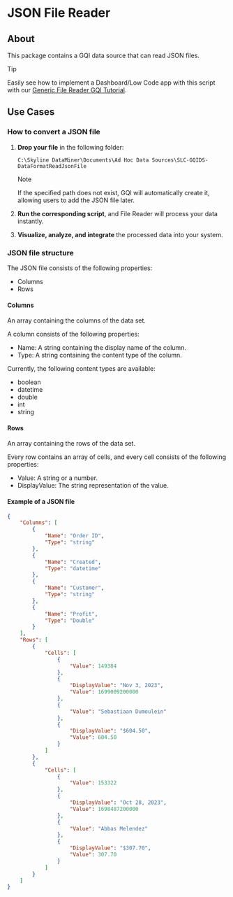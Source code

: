 # JSON File Reader

## About

This package contains a GQI data source that can read JSON files.

> [!TIP]
> Easily see how to implement a Dashboard/Low Code app with this script with our [Generic File Reader GQI Tutorial](https://catalog.dataminer.services/details/f7ecd365-7bf9-406d-978f-eaca9e3aa9c2).

## Use Cases

### How to convert a JSON file

1. **Drop your file** in the following folder:

   `C:\Skyline DataMiner\Documents\Ad Hoc Data Sources\SLC-GQIDS-DataFormatReadJsonFile`
  
   > [!NOTE]
   > If the specified path does not exist, GQI will automatically create it, allowing users to add the JSON file later.

1. **Run the corresponding script**, and File Reader will process your data instantly.  
1. **Visualize, analyze, and integrate** the processed data into your system.  

### JSON file structure

The JSON file consists of the following properties:

- Columns
- Rows

#### Columns

An array containing the columns of the data set.

A column consists of the following properties:

- Name: A string containing the display name of the column.
- Type: A string containing the content type of the column.

Currently, the following content types are available:

- boolean
- datetime
- double
- int
- string

#### Rows

An array containing the rows of the data set.

Every row contains an array of cells, and every cell consists of the following properties:

- Value: A string or a number.
- DisplayValue: The string representation of the value.

#### Example of a JSON file

```json
{
    "Columns": [
        {
            "Name": "Order ID",
            "Type": "string"
        },
        {
            "Name": "Created",
            "Type": "datetime"
        },
        {
            "Name": "Customer",
            "Type": "string"
        },
        {
            "Name": "Profit",
            "Type": "Double"
        }
    ],
    "Rows": [
        {
            "Cells": [
                {
                    "Value": 149384
                },
                {
                    "DisplayValue": "Nov 3, 2023",
                    "Value": 1699009200000
                },
                {
                    "Value": "Sebastiaan Dumoulein"
                },
                {
                    "DisplayValue": "$604.50",
                    "Value": 604.50
                }
            ]
        },
        {
            "Cells": [
                {
                    "Value": 153322
                },
                {
                    "DisplayValue": "Oct 28, 2023",
                    "Value": 1698487200000
                },
                {
                    "Value": "Abbas Melendez"
                },
                {
                    "DisplayValue": "$307.70",
                    "Value": 307.70
                }
            ]
        }
    ]
}
```